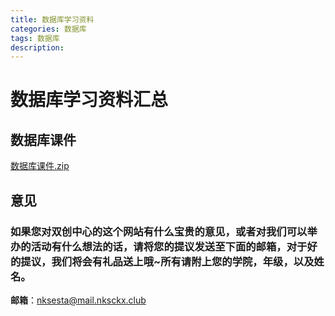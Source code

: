 ```yaml
---
title: 数据库学习资料
categories: 数据库
tags: 数据库
description: 
---
```


# 数据库学习资料汇总

<!--more-->

## 数据库课件

[数据库课件.zip](https://gitee.com/nksckx/shujuku/raw/master/数据库课件.zip)

## 意见

### 如果您对双创中心的这个网站有什么宝贵的意见，或者对我们可以举办的活动有什么想法的话，请将您的提议发送至下面的邮箱，对于好的提议，我们将会有礼品送上哦~所有请附上您的学院，年级，以及姓名。

**邮箱**：nksesta@mail.nksckx.club
